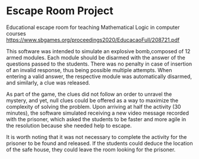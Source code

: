 # Escape Room Project

Educational escape room for teaching Mathematical Logic in computer courses
https://www.sbgames.org/proceedings2020/EducacaoFull/208721.pdf

This software was intended to simulate an explosive bomb,composed of 12 armed modules. Each module should be disarmed with the answer of the questions passed to the students. There was no penalty in case of insertion of an invalid response, thus being possible multiple attempts. When entering a valid answer, the respective module was automatically disarmed, and similarly, a clue was released. 

As part of the game, the clues did not follow an order to unravel the mystery, and yet, null clues could be offered as a way to maximize the complexity of solving the problem. Upon arriving at half the activity (30 minutes), the software simulated receiving a new video message recorded with the prisoner, which asked the students to be faster and more agile in the resolution because she needed help to escape.

It is worth noting that it was not necessary to complete the activity for the prisoner to be found and released. If the students could deduce the location of the safe house, they could leave the room looking for the prisoner.
